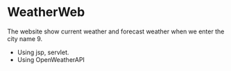 # WeatherWeb
The website show current weather and forecast weather when we enter the city name 9.
+ Using jsp, servlet.
+ Using OpenWeatherAPI 
